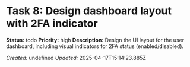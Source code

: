 # Task 8: Design dashboard layout with 2FA indicator

**Status:** todo
**Priority:** high
**Description:**
Design the UI layout for the user dashboard, including visual indicators for 2FA status (enabled/disabled).

*Created:* undefined
*Updated:* 2025-04-17T15:14:23.885Z
